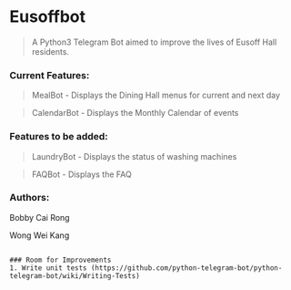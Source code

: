 # Eusoffbot
> A Python3 Telegram Bot aimed to improve the lives of Eusoff Hall residents.

### Current Features:
> MealBot - Displays the Dining Hall menus for current and next day

> CalendarBot - Displays the Monthly Calendar of events

### Features to be added:
> LaundryBot - Displays the status of washing machines

> FAQBot - Displays the FAQ

### Authors:
Bobby Cai Rong

Wong Wei Kang


```

### Room for Improvements
1. Write unit tests (https://github.com/python-telegram-bot/python-telegram-bot/wiki/Writing-Tests)
